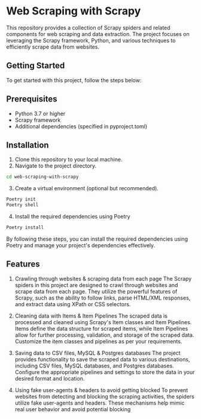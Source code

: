 # Web Scraping with Scrapy

This repository provides a collection of Scrapy spiders and related components for web scraping and data extraction. The project focuses on leveraging the Scrapy framework, Python, and various techniques to efficiently scrape data from websites.

## Getting Started
To get started with this project, follow the steps below:

## Prerequisites
- Python 3.7 or higher
- Scrapy framework
- Additional dependencies (specified in pyproject.toml)

## Installation
1. Clone this repository to your local machine.
2. Navigate to the project directory.
```bash
cd web-scraping-with-scrapy
```
3. Create a virtual environment (optional but recommended).
```bash
Poetry init
Poetry shell
```
4. Install the required dependencies using Poetry
```bash
Poetry install
```

By following these steps, you can install the required dependencies using Poetry and manage your project's dependencies effectively.

## Features
1. Crawling through websites & scraping data from each page
The Scrapy spiders in this project are designed to crawl through websites and scrape data from each page. They utilize the powerful features of Scrapy, such as the ability to follow links, parse HTML/XML responses, and extract data using XPath or CSS selectors.

2. Cleaning data with Items & Item Pipelines
The scraped data is processed and cleaned using Scrapy's Item classes and Item Pipelines. Items define the data structure for scraped items, while Item Pipelines allow for further processing, validation, and storage of the scraped data. Customize the item classes and pipelines as per your requirements.

3. Saving data to CSV files, MySQL & Postgres databases
The project provides functionality to save the scraped data to various destinations, including CSV files, MySQL databases, and Postgres databases. Configure the appropriate pipelines and settings to store the data in your desired format and location.

4. Using fake user-agents & headers to avoid getting blocked
To prevent websites from detecting and blocking the scraping activities, the spiders utilize fake user-agents and headers. These mechanisms help mimic real user behavior and avoid potential blocking